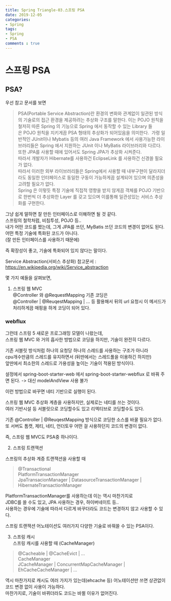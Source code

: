 ```yaml
---
title: Spring Triangle-03.스프링 PSA
date: 2019-12-05
categories:
- Spring
tags:
- Spring
- PSA
comments : true
---
```



# 스프링 PSA
## PSA?
우선 참고 문서를 보면
>PSA(Portable Service Abstraction)란 환경의 변화와 관계없이 일관된 방식의 기술로의 접근 환경을 제공하려는 추상화 구조를 말한다. 
이는 POJO 원칙을 철저히 따른 Spring 의 기능으로 Spring 에서 동작할 수 있는 Library 들은 POJO 원칙을 지키게끔 PSA 형태의 추상화가 되어있음을 의미한다. 
가령 일반적인 JUnit이나 Mybatis 등의 여러 Java Framework 에서 사용가능한 라이브러리들은 Spring 에서 지원하는 JUnit 이나 MyBatis 라이브러리와 다르다. 또한 JPA를 사용할 때에 있어서도 Spring JPA가 추상화 시켜준다.      
따라서 개발자가 Hibernate를 사용하건 EclipseLink 를 사용하건 신경쓸 필요가 없다.       
따라서 이러한 외부 라이브러리들은 Spring에서 사용할 때 내부구현이 달라지더라도 동일한 인터페이스로 동일한 구동이 가능하게끔 설계되어 있으며 의존성을 고려할 필요가 없다.       
Spring 은 이렇듯 특정 기술에 직접적 영향을 받지 않게끔 객체를 POJO 기반으로 한번씩 더 추상화한 Layer 를 갖고 있으며 이를통해 일관성있는 서비스 추상화를 구현한다.      
  
그냥 쉽게 말하면 잘 만든 인터페이스로 이해하면 될 것 같다.       
스프링의 철학처럼, 비침투성, POJO 등..    
내가 어떤 코드를 짰는데, 그게 JPA를 쓰던, MyBatis 쓰던 코드의 변경이 없어도 된다. 어떤 특정 기술에 특화된 코드가 아니다.     
(잘 만든 인터페이스를 사용하기 때문에)     

즉 확장성이 좋고, 기술에 특화되어 있지 않다는 말이다.

Service Abstraction(서비스 추상화) 참고문서 : https://en.wikipedia.org/wiki/Service_abstraction                


몇 가지 예들을 살펴보면, 

1. 스프링 웹 MVC            
@Controller 와 @RequestMapping
기존 코딩은       
@Controller | @ReuqestMapping | ... 등 활용해서 뒤의 url 요청시 이 메서드가 처리하게끔 매핑을 하게 코딩이 되어 있다.             
      
      
### webflux
그런데 스프링 5 새로운 프로그래밍 모델이 나왔는데,    
스프링 웹 MVC 와 거의 흡사한 방법으로 코딩을 하지만, 기술이 완전히 다르다.         

기존 서블릿 방식처럼 하나의 요청당 하나의 스레드를 사용하는 구조가 아니라     
cpu개수만큼의 스레드를 유지하면서 (뒤딴에서는 스레드풀을 이용하긴 하지만)     
앞딴에서 최소한의 스레드로 가용성을 높이는 기술이 적용된 방식이다.    

설정에서
spring-boot-starter-web
에서
spring-boot-starter-webflux
로 바꿔 주면 된다.
-> 대신 modelAndView 사용 불가        

이런 방법으로 바꾸면 네티 기반으로 실행이 된다.     

스프링 웹 MVC 추상화 계층을 사용하지만, 실제로는 네티를 쓰는 것이다.         
여러 기반시설 등 서블릿으로 코딩할수도 있고 리엑티브로 코딩할수도 있다.    

기존 @Controller | @ReuqestMapping 방식으로 코딩한 소스를 바꿀 필요가 없다.         
또 서버도 톰캣, 제티, 네티, 언더토우 어떤 걸 사용하던지 코드의 변경이 없다.           
  
즉, 스프링 웹 MVC도 PSA중 하나이다.     



2. 스프링 트랜잭션

스프링의 추상화 계증 트랜잭션을 사용할 때     
>@Transactional               
PlatformTransactionManager            
JpaTransacionManager | DatasourceTransactionManager | HibernateTransactionManager                

PlatformTransactionManager를 사용하는데 이는 역시 마찬가지로     
JDBC를 쓸 수도 있고, JPA 사용하는 경우, 하이버네이트 등..          
사용하는 경우에 기술에 따라서 다르게 바꾸더라도 코드는 변경하지 않고 사용할 수 있다.         

스프링 트랜잭션 어노테이션도 여러가지 다양한 기술로 바꿔쓸 수 있는 PSA이다.           


  
3. 스프링 캐시      
스프링 캐시를 사용할 때 (CacheManager)    

>@Cacheable | @CacheEvict | ...   
CacheManager       
JCacheManager | ConcurrentMapCacheManager | EhCacheCacheManager | ...   


역시 마찬가지로 캐시도 여러 가지가 있는데(ehcache 등)
어노테이션만 쓰면 상관없이 코드 변경 없이 사용이 가능하다.     
마찬가지로, 기술이 바뀌더라도 코드는 바뀔 이유가 없어진다.            




